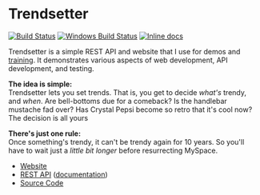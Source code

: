 Trendsetter
============================

[![Build Status](https://api.travis-ci.com/JamesMessinger/trendsetter.svg?branch=master)](https://travis-ci.com/JamesMessinger/trendsetter)
[![Windows Build Status](https://ci.appveyor.com/api/projects/status/github/JamesMessinger/trendsetter?svg=true&branch=master&failingText=Windows%20build%20failing&passingText=Windows%20build%20passing)](https://ci.appveyor.com/project/JamesMessinger/trendsetter/branch/master)
[![Inline docs](https://inch-ci.org/github/JamesMessinger/trendsetter.svg?branch=master&style=shields)](https://inch-ci.org/github/JamesMessinger/trendsetter)

Trendsetter is a simple REST API and website that I use for demos and [training](https://github.com/JamesMessinger/super-powered-api-testing/tree/v1#super-powered-api-testing). It demonstrates various aspects of web development, API development, and testing.

**The idea is simple:**<br>
Trendsetter lets you set trends. That is, you get to decide _what's_ trendy, and _when_.
Are bell-bottoms due for a comeback? Is the handlebar mustache fad over? Has Crystal Pepsi
become so retro that it's cool now? The decision is all yours

**There's just one rule:**<br>
Once something's trendy, it can't be trendy again for 10 years. So you'll have to wait just a
_little bit longer_ before resurrecting MySpace.


- [Website](https://trendsetter.jamesmessinger.com)
- [REST API](https://api.trendsetter.jamesmessinger.com) ([documentation](https://documenter.getpostman.com/view/220187/trendsetter-api/2MuEBW))
- [Source Code](https://github.com/JamesMessinger/trendsetter)
